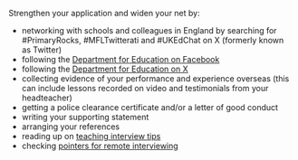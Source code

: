 Strengthen your application and widen your net by:

* networking with schools and colleagues in England by searching for #PrimaryRocks,
  #MFLTwitterati and #UKEdChat on X (formerly known as Twitter)
* following the [Department for Education on Facebook](https://www.facebook.com/educationgovuk)
* following the [Department for Education on X](https://twitter.com/educationgovuk)
* collecting evidence of your performance and experience overseas (this can
  include lessons recorded on video and testimonials from your headteacher)
* getting a police clearance certificate and/or a letter of good conduct
* writing your supporting statement
* arranging your references
* reading up on [teaching interview tips](https://www.teachertoolkit.co.uk/2019/04/04/job-interviews)
* checking [pointers for remote interviewing](https://teaching.blog.gov.uk/2020/06/12/attending-your-first-remote-interview/)
